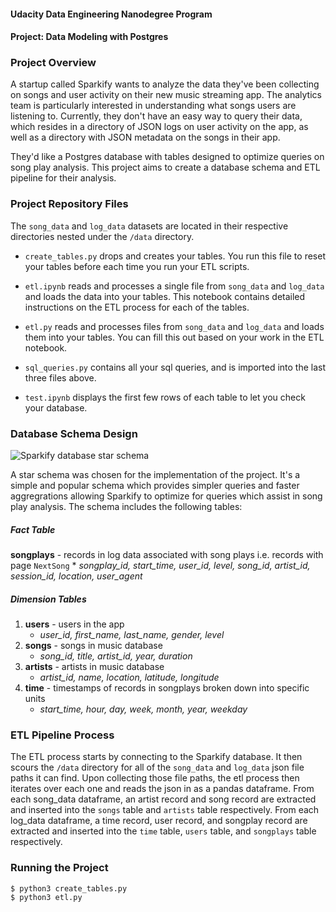 #### Udacity Data Engineering Nanodegree Program
#### Project: Data Modeling with Postgres


### Project Overview

A startup called Sparkify wants to analyze the data they've been collecting on songs and user activity on their new music streaming app. The analytics team is particularly interested in understanding what songs users are listening to. Currently, they don't have an easy way to query their data, which resides in a directory of JSON logs on user activity on the app, as well as a directory with JSON metadata on the songs in their app.

They'd like a Postgres database with tables designed to optimize queries on song play analysis. This project aims to create a database schema and ETL pipeline for their analysis.


### Project Repository Files

The `song_data` and `log_data` datasets are located in their respective directories nested under the `/data` directory.

* `create_tables.py` drops and creates your tables. You run this file to reset your tables before each time you run your ETL scripts.

* `etl.ipynb` reads and processes a single file from `song_data` and `log_data` and loads the data into your tables. This notebook contains detailed instructions on the ETL process for each of the tables.

* `etl.py` reads and processes files from `song_data` and `log_data` and loads them into your tables. You can fill this out based on your work in the ETL notebook.

* `sql_queries.py` contains all your sql queries, and is imported into the last three files above.

* `test.ipynb` displays the first few rows of each table to let you check your database.


### Database Schema Design

![Sparkify database star schema](/udacity/data_engineering_nanodegree/data_modeling_with_postgres/images/db_star_schema.png)

A star schema was chosen for the implementation of the project. It's a simple and popular schema which provides simpler queries and faster aggregrations allowing Sparkify to optimize for queries which assist in song play analysis. The schema includes the following tables:

##### Fact Table
**songplays** - records in log data associated with song plays i.e. records with page `NextSong`
    * *songplay_id, start_time, user_id, level, song_id, artist_id, session_id, location, user_agent*

##### Dimension Tables
1. **users** - users in the app
    * *user_id, first_name, last_name, gender, level*
2. **songs** - songs in music database
    * *song_id, title, artist_id, year, duration*
3. **artists** - artists in music database
    * *artist_id, name, location, latitude, longitude*
4. **time** - timestamps of records in songplays broken down into specific units
    * *start_time, hour, day, week, month, year, weekday*


### ETL Pipeline Process

The ETL process starts by connecting to the Sparkify database. It then scours the `/data` directory for all of the `song_data` and `log_data` json file paths it can find. Upon collecting those file paths, the etl process then iterates over each one and reads the json in as a pandas dataframe. From each song_data dataframe, an artist record and song record are extracted and inserted into the `songs` table and `artists` table respectively. From each log_data dataframe, a time record, user record, and songplay record are extracted and inserted into the `time` table, `users` table, and `songplays` table respectively.


### Running the Project

    $ python3 create_tables.py
    $ python3 etl.py
